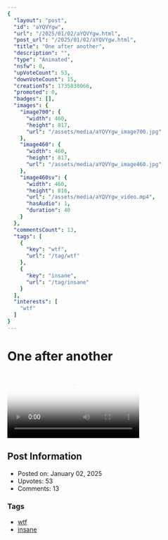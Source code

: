 ```yaml
---
{
  "layout": "post",
  "id": "aYQVYgw",
  "url": "/2025/01/02/aYQVYgw.html",
  "post_url": "/2025/01/02/aYQVYgw.html",
  "title": "One after another",
  "description": "",
  "type": "Animated",
  "nsfw": 0,
  "upVoteCount": 53,
  "downVoteCount": 15,
  "creationTs": 1735838066,
  "promoted": 0,
  "badges": [],
  "images": {
    "image700": {
      "width": 460,
      "height": 817,
      "url": "/assets/media/aYQVYgw_image700.jpg"
    },
    "image460": {
      "width": 460,
      "height": 817,
      "url": "/assets/media/aYQVYgw_image460.jpg"
    },
    "image460sv": {
      "width": 460,
      "height": 816,
      "url": "/assets/media/aYQVYgw_video.mp4",
      "hasAudio": 1,
      "duration": 40
    }
  },
  "commentsCount": 13,
  "tags": [
    {
      "key": "wtf",
      "url": "/tag/wtf"
    },
    {
      "key": "insane",
      "url": "/tag/insane"
    }
  ],
  "interests": [
    "wtf"
  ]
}
---
```


# One after another

<video controls playsinline loop poster="/assets/media/aYQVYgw_image460.jpg">
  <source src="/assets/media/aYQVYgw_video.mp4" type="video/mp4">
  Your browser does not support the video tag.
</video>

## Post Information

- Posted on: January 02, 2025
- Upvotes: 53
- Comments: 13

### Tags

- [wtf](/tag/wtf)
- [insane](/tag/insane)
